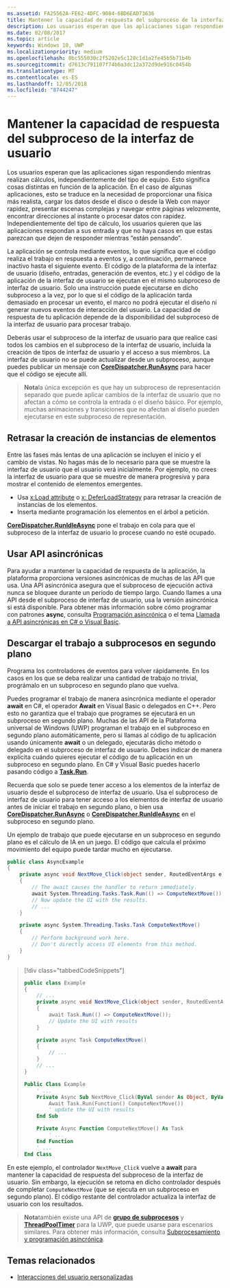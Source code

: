 ```yaml
---
ms.assetid: FA25562A-FE62-4DFC-9084-6BD6EAD73636
title: Mantener la capacidad de respuesta del subproceso de la interfaz de usuario
description: Los usuarios esperan que las aplicaciones sigan respondiendo mientras realizan cálculos, independientemente del tipo de equipo.
ms.date: 02/08/2017
ms.topic: article
keywords: Windows 10, UWP
ms.localizationpriority: medium
ms.openlocfilehash: 0bc555030c2f5202e5c128c1d1a2fe45b5b71b4b
ms.sourcegitcommit: d7613c791107f74b6a3dc12a372d9de916c0454b
ms.translationtype: MT
ms.contentlocale: es-ES
ms.lasthandoff: 12/05/2018
ms.locfileid: "8744247"
---
```

# <a name="keep-the-ui-thread-responsive"></a>Mantener la capacidad de respuesta del subproceso de la interfaz de usuario


Los usuarios esperan que las aplicaciones sigan respondiendo mientras realizan cálculos, independientemente del tipo de equipo. Esto significa cosas distintas en función de la aplicación. En el caso de algunas aplicaciones, esto se traduce en la necesidad de proporcionar una física más realista, cargar los datos desde el disco o desde la Web con mayor rapidez, presentar escenas complejas y navegar entre páginas velozmente, encontrar direcciones al instante o procesar datos con rapidez. Independientemente del tipo de cálculo, los usuarios quieren que las aplicaciones respondan a sus entrada y que no haya casos en que estas parezcan que dejen de responder mientras “están pensando”.

La aplicación se controla mediante eventos, lo que significa que el código realiza el trabajo en respuesta a eventos y, a continuación, permanece inactivo hasta el siguiente evento. El código de la plataforma de la interfaz de usuario (diseño, entradas, generación de eventos, etc.) y el código de la aplicación de la interfaz de usuario se ejecutan en el mismo subproceso de interfaz de usuario. Solo una instrucción puede ejecutarse en dicho subproceso a la vez, por lo que si el código de la aplicación tarda demasiado en procesar un evento, el marco no podrá ejecutar el diseño ni generar nuevos eventos de interacción del usuario. La capacidad de respuesta de tu aplicación depende de la disponibilidad del subproceso de la interfaz de usuario para procesar trabajo.

Deberás usar el subproceso de la interfaz de usuario para que realice casi todos los cambios en el subproceso de la interfaz de usuario, incluida la creación de tipos de interfaz de usuario y el acceso a sus miembros. La interfaz de usuario no se puede actualizar desde un subproceso, aunque puedes publicar un mensaje con [**CoreDispatcher.RunAsync**](https://msdn.microsoft.com/library/windows/apps/Hh750317) para hacer que el código se ejecute allí.

> **Nota**la única excepción es que hay un subproceso de representación separado que puede aplicar cambios de la interfaz de usuario que no afectan a cómo se controla la entrada o el diseño básico. Por ejemplo, muchas animaciones y transiciones que no afectan al diseño pueden ejecutarse en este subproceso de representación.

## <a name="delay-element-instantiation"></a>Retrasar la creación de instancias de elementos

Entre las fases más lentas de una aplicación se incluyen el inicio y el cambio de vistas. No hagas más de lo necesario para que se muestre la interfaz de usuario que el usuario verá inicialmente. Por ejemplo, no crees la interfaz de usuario para que se muestre de manera progresiva y para mostrar el contenido de elementos emergentes.

-   Usa [x:Load attribute](../xaml-platform/x-load-attribute.md) o [x: DeferLoadStrategy](https://msdn.microsoft.com/library/windows/apps/Mt204785) para retrasar la creación de instancias de los elementos.
-   Inserta mediante programación los elementos en el árbol a petición.

[**CoreDispatcher.RunIdleAsync**](https://msdn.microsoft.com/library/windows/apps/Hh967918) pone el trabajo en cola para que el subproceso de la interfaz de usuario lo procese cuando no esté ocupado.

## <a name="use-asynchronous-apis"></a>Usar API asincrónicas

Para ayudar a mantener la capacidad de respuesta de la aplicación, la plataforma proporciona versiones asincrónicas de muchas de las API que usa. Una API asincrónica asegura que el subproceso de ejecución activa nunca se bloquee durante un período de tiempo largo. Cuando llames a una API desde el subproceso de interfaz de usuario, usa la versión asincrónica si está disponible. Para obtener más información sobre cómo programar con patrones **async**, consulta [Programación asincrónica](https://msdn.microsoft.com/library/windows/apps/Mt187335) o el tema [Llamada a API asincrónicas en C# o Visual Basic](https://msdn.microsoft.com/library/windows/apps/Mt187337).

## <a name="offload-work-to-background-threads"></a>Descargar el trabajo a subprocesos en segundo plano

Programa los controladores de eventos para volver rápidamente. En los casos en los que se deba realizar una cantidad de trabajo no trivial, prográmalo en un subproceso en segundo plano que vuelva.

Puedes programar el trabajo de manera asincrónica mediante el operador **await** en C#, el operador **Await** en Visual Basic o delegados en C++. Pero esto no garantiza que el trabajo que programes se ejecutará en un subproceso en segundo plano. Muchas de las API de la Plataforma universal de Windows (UWP) programan el trabajo en el subproceso en segundo plano automáticamente, pero si llamas al código de tu aplicación usando únicamente **await** o un delegado, ejecutarás dicho método o delegado en el subproceso de interfaz de usuario. Debes indicar de manera explícita cuándo quieres ejecutar el código de tu aplicación en un subproceso en segundo plano. En C# y Visual Basic puedes hacerlo pasando código a [**Task.Run**](https://msdn.microsoft.com/library/windows/apps/xaml/system.threading.tasks.task.run.aspx).

Recuerda que solo se puede tener acceso a los elementos de la interfaz de usuario desde el subproceso de interfaz de usuario. Usa el subproceso de interfaz de usuario para tener acceso a los elementos de interfaz de usuario antes de iniciar el trabajo en segundo plano, o bien usa [**CoreDispatcher.RunAsync**](https://msdn.microsoft.com/library/windows/apps/Hh750317) o [**CoreDispatcher.RunIdleAsync**](https://msdn.microsoft.com/library/windows/apps/Hh967918) en el subproceso en segundo plano.

Un ejemplo de trabajo que puede ejecutarse en un subproceso en segundo plano es el cálculo de IA en un juego. El código que calcula el próximo movimiento del equipo puede tardar mucho en ejecutarse.

```csharp
public class AsyncExample
{
    private async void NextMove_Click(object sender, RoutedEventArgs e)
    {
        // The await causes the handler to return immediately.
        await System.Threading.Tasks.Task.Run(() => ComputeNextMove());
        // Now update the UI with the results.
        // ...
    }

    private async System.Threading.Tasks.Task ComputeNextMove()
    {
        // Perform background work here.
        // Don't directly access UI elements from this method.
    }
}
```

> [!div class="tabbedCodeSnippets"]
> ```csharp
> public class Example
> {
>     // ...
>     private async void NextMove_Click(object sender, RoutedEventArgs e)
>     {
>         await Task.Run(() => ComputeNextMove());
>         // Update the UI with results
>     }
> 
>     private async Task ComputeNextMove()
>     {
>         // ...
>     }
>     // ...
> }
> ```
> ```vb
> Public Class Example
>     ' ...
>     Private Async Sub NextMove_Click(ByVal sender As Object, ByVal e As RoutedEventArgs)
>         Await Task.Run(Function() ComputeNextMove())
>         ' update the UI with results
>     End Sub
> 
>     Private Async Function ComputeNextMove() As Task
>         ' ...
>     End Function
>     ' ...
> End Class
> ```

En este ejemplo, el controlador `NextMove_Click` vuelve a **await** para mantener la capacidad de respuesta del subproceso de la interfaz de usuario. Sin embargo, la ejecución se retoma en dicho controlador después de completar `ComputeNextMove` (que se ejecuta en un subproceso en segundo plano). El código restante del controlador actualiza la interfaz de usuario con los resultados.

> **Nota**también existe una API de [**grupo de subprocesos**](https://msdn.microsoft.com/library/windows/apps/BR229621) y [**ThreadPoolTimer**](https://msdn.microsoft.com/library/windows/apps/windows.system.threading.threadpooltimer.aspx) para la UWP, que puede usarse para escenarios similares. Para obtener más información, consulta [Subprocesamiento y programación asincrónica](https://msdn.microsoft.com/library/windows/apps/Mt187340).

## <a name="related-topics"></a>Temas relacionados

* [Interacciones del usuario personalizadas](https://msdn.microsoft.com/library/windows/apps/Mt185599)
